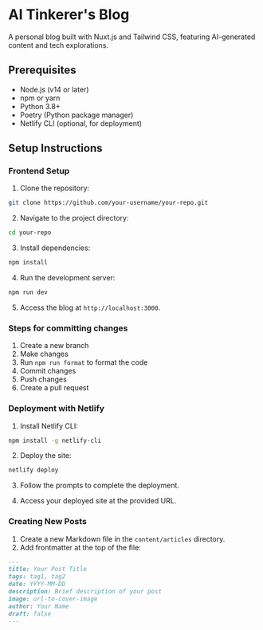 # AI Tinkerer's Blog

A personal blog built with Nuxt.js and Tailwind CSS, featuring AI-generated content and tech explorations.

## Prerequisites

- Node.js (v14 or later)
- npm or yarn
- Python 3.8+
- Poetry (Python package manager)
- Netlify CLI (optional, for deployment)

## Setup Instructions

### Frontend Setup

1. Clone the repository:

```bash
git clone https://github.com/your-username/your-repo.git
```
2. Navigate to the project directory:

```bash
cd your-repo
```
3. Install dependencies:

```bash
npm install
```

4. Run the development server:

```bash
npm run dev
```

5. Access the blog at `http://localhost:3000`.


### Steps for committing changes

1. Create a new branch
2. Make changes
3. Run `npm run format` to format the code
4. Commit changes
5. Push changes
6. Create a pull request

### Deployment with Netlify

1. Install Netlify CLI:

```bash
npm install -g netlify-cli
```

2. Deploy the site:

```bash
netlify deploy
```

3. Follow the prompts to complete the deployment.

4. Access your deployed site at the provided URL.

### Creating New Posts

1. Create a new Markdown file in the `content/articles` directory.
2. Add frontmatter at the top of the file:

```markdown
---
title: Your Post Title
tags: tag1, tag2
date: YYYY-MM-DD
description: Brief description of your post
image: url-to-cover-image
author: Your Name
draft: false
---
```


